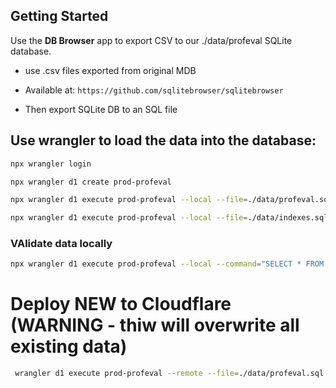 ## Getting Started

Use the **DB Browser** app to export CSV to our ./data/profeval SQLite database.

- use .csv files exported from original MDB

- Available at: `https://github.com/sqlitebrowser/sqlitebrowser`

- Then export SQLite DB to an SQL file

## Use wrangler to load the data into the database:

```bash
npx wrangler login

npx wrangler d1 create prod-profeval

npx wrangler d1 execute prod-profeval --local --file=./data/profeval.sql

npx wrangler d1 execute prod-profeval --local --file=./data/indexes.sql

```

### VAlidate data locally

```bash
npx wrangler d1 execute prod-profeval --local --command="SELECT * FROM Schools"
```

# Deploy NEW to Cloudflare (WARNING - thiw will overwrite all existing data)

```bash
 wrangler d1 execute prod-profeval --remote --file=./data/profeval.sql
```

